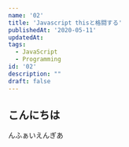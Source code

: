 ```yaml
---
name: '02'
title: 'Javascript thisと格闘する'
publishedAt: '2020-05-11'
updatedAt:
tags:
  - JavaScript
  - Programming
id: '02'
description: ""
draft: false
---
```


## こんにちは

んふぁいえんぎあ
